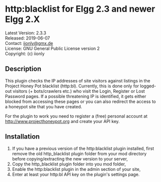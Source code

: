 http:blacklist for Elgg 2.3 and newer Elgg 2.X
==============================================

Latest Version: 2.3.3  
Released: 2019-06-07  
Contact: iionly@gmx.de  
License: GNU General Public License version 2  
Copyright: (c) iionly


Description
-----------

This plugin checks the IP addresses of site visitors against listings in the Project Honey Pot blacklist (http:bl). Currently, this is done only for logged-out visitors (+ bots/crawlers etc.) who visit the Login, Register or Lost Password pages. If a possible threatening IP is identified, it gets either blocked from accessing these pages or you can also redirect the access to a honeypot site that you have created.

For the plugin to work you need to register a (free) personal account at http://www.projecthoneypot.org and create your API key.


Installation
------------

1. If you have a previous version of the http:blacklist plugin installed, first remove the old http_blacklist plugin folder from your mod directory before copying/extracting the new version to your server,
2. Copy the http_blacklist plugin folder into you mod folder,
3. Enable the http:blacklist plugin in the admin section of your site,
4. Enter at least your http:bl API key on the plugin's settings page.

